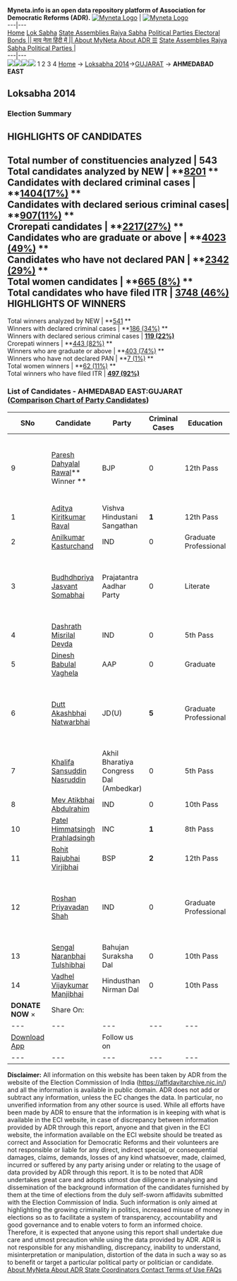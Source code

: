 **Myneta.info is an open data repository platform of Association for Democratic Reforms (ADR).**
[![Myneta Logo](https://www.myneta.info/lib/img/myneta-logo.png)](https://www.myneta.info/) | [![Myneta Logo](https://www.myneta.info/lib/img/adr-logo.png)](https://adrindia.org)  
---|---  
[Home](https://www.myneta.info/) [Lok Sabha](https://www.myneta.info/#ls "Lok Sabha") [ State Assemblies ](https://www.myneta.info/#sa "State Assemblies") [Rajya Sabha](https://www.myneta.info/#rs "Rajya Sabha") [Political Parties ](https://www.myneta.info/party "Political Parties") [ Electoral Bonds ](https://www.myneta.info/electoral_bonds "Electoral Bonds") [ || माय नेता हिंदी में || ](https://translate.google.co.in/translate?prev=hp&hl=en&js=y&u=www.myneta.info&sl=en&tl=hi&history_state0=) [ About MyNeta ](https://adrindia.org/content/about-myneta) [ About ADR ](https://adrindia.org/about-adr/who-we-are) [☰](javascript:void\(0\))
[ State Assemblies ](https://www.myneta.info/#sa "State Assemblies") [ Rajya Sabha ](https://www.myneta.info/#rs "Rajya Sabha") [ Political Parties ](https://www.myneta.info/party "Political Parties")
|   
---|---  
![](https://www.myneta.info/lib/img/banner/banner-1.png)![](https://www.myneta.info/lib/img/banner/banner-2.png)![](https://www.myneta.info/lib/img/banner/banner-3.png)![](https://www.myneta.info/lib/img/banner/banner-4.png)
1  2  3  4 
[Home](https://www.myneta.info/) → [Loksabha 2014](https://www.myneta.info/ls2014/)→[GUJARAT](https://www.myneta.info/ls2014/index.php?action=show_constituencies&state_id=6) → **AHMEDABAD EAST**
### 
## Loksabha 2014
###  Election Summary 
HIGHLIGHTS OF CANDIDATES  
---  
Total number of constituencies analyzed |  543   
Total candidates analyzed by NEW | **[8201](https://www.myneta.info/ls2014/index.php?action=summary&subAction=candidates_analyzed&sort=candidate#summary) **  
Candidates with declared criminal cases | **[1404(17%)](https://www.myneta.info/ls2014/index.php?action=summary&subAction=crime&sort=candidate#summary) **  
Candidates with declared serious criminal cases| **[907(11%)](https://www.myneta.info/ls2014/index.php?action=summary&subAction=serious_crime&sort=candidate#summary) **  
Crorepati candidates | **[2217(27%)](https://www.myneta.info/ls2014/index.php?action=summary&subAction=crorepati&sort=candidate#summary) **  
Candidates who are graduate or above | **[4023 (49%)](https://www.myneta.info/ls2014/index.php?action=summary&subAction=education&sort=candidate#summary) **  
Candidates who have not declared PAN | **[2342 (29%)](https://www.myneta.info/ls2014/index.php?action=summary&subAction=without_pan&sort=candidate#summary) **  
Total women candidates | **[665 (8%)](https://www.myneta.info/ls2014/index.php?action=summary&subAction=women_candidate&sort=candidate#summary) **  
Total candidates who have filed ITR | [**3748 (46%)**](https://www.myneta.info/ls2014/index.php?action=summary&subAction=filed_itr&sort=candidate#summary)  
HIGHLIGHTS OF WINNERS  
---  
Total winners analyzed by NEW | **[541](https://www.myneta.info/ls2014/index.php?action=summary&subAction=winner_analyzed&sort=candidate#summary) **  
Winners with declared criminal cases | **[186 (34%)](https://www.myneta.info/ls2014/index.php?action=summary&subAction=winner_crime&sort=candidate#summary) **  
Winners with declared serious criminal cases | **[119 (22%)](https://www.myneta.info/ls2014/index.php?action=summary&subAction=winner_serious_crime&sort=candidate#summary)**  
Crorepati winners | **[443 (82%)](https://www.myneta.info/ls2014/index.php?action=summary&subAction=winner_crorepati&sort=candidate#summary) **  
Winners who are graduate or above | **[403 (74%)](https://www.myneta.info/ls2014/index.php?action=summary&subAction=winner_education&sort=candidate#summary) **  
Winners who have not declared PAN | **[7 (1%)](https://www.myneta.info/ls2014/index.php?action=summary&subAction=winner_without_pan&sort=candidate#summary) **  
Total women winners | **[62 (11%)](https://www.myneta.info/ls2014/index.php?action=summary&subAction=winner_women&sort=candidate#summary) **  
Total winners who have filed ITR | [**497 (92%)**](https://www.myneta.info/ls2014/index.php?action=summary&subAction=winner_filed_itr&sort=candidate#summary)  
### List of Candidates - AHMEDABAD EAST:GUJARAT ([Comparison Chart of Party Candidates](https://www.myneta.info/ls2014/comparisonchart.php?constituency_id=272))
SNo | Candidate| Party| Criminal Cases| Education| Age| Total Assets| Liabilities  
---|---|---|---|---|---|---|---  
9  | [Paresh Dahyalal Rawal](https://www.myneta.info/ls2014/candidate.php?candidate_id=5283)** Winner ** | BJP | 0 | 12th Pass| 59 | ![](https://myneta.info/image_v2.php?myneta_folder=ls2014&candidate_id=5283&col=ta) | ![](https://myneta.info/image_v2.php?myneta_folder=ls2014&candidate_id=5283&col=lia)  
1  | [Aditya Kiritkumar Raval](https://www.myneta.info/ls2014/candidate.php?candidate_id=5287) | Vishva Hindustani Sangathan | **1** | 12th Pass| 45 | Rs 6,42,000 ~ 6 Lacs+ | Rs 50,000 ~ 50 Thou+  
2  | [Anilkumar Kasturchand](https://www.myneta.info/ls2014/candidate.php?candidate_id=5289) | IND | 0 | Graduate Professional| 60 | Rs 4,14,94,101 ~ 4 Crore+ | Rs 24,00,000 ~ 24 Lacs+  
3  | [Budhdhpriya Jasvant Somabhai](https://www.myneta.info/ls2014/candidate.php?candidate_id=7261) | Prajatantra Aadhar Party | 0 | Literate| 68 | ![](https://myneta.info/image_v2.php?myneta_folder=ls2014&candidate_id=7261&col=ta) | ![](https://myneta.info/image_v2.php?myneta_folder=ls2014&candidate_id=7261&col=lia)  
4  | [Dashrath Misrilal Devda](https://www.myneta.info/ls2014/candidate.php?candidate_id=5284) | IND | 0 | 5th Pass| 51 | Rs 2,27,060 ~ 2 Lacs+ | Rs 56,700 ~ 56 Thou+  
5  | [Dinesh Babulal Vaghela](https://www.myneta.info/ls2014/candidate.php?candidate_id=5286) | AAP | 0 | Graduate| 62 | Rs 2,43,87,875 ~ 2 Crore+ | Rs 47,05,653 ~ 47 Lacs+  
6  | [Dutt Akashbhai Natwarbhai](https://www.myneta.info/ls2014/candidate.php?candidate_id=5288) | JD(U) | **5** | Graduate Professional| 41 | ![](https://myneta.info/image_v2.php?myneta_folder=ls2014&candidate_id=5288&col=ta) | ![](https://myneta.info/image_v2.php?myneta_folder=ls2014&candidate_id=5288&col=lia)  
7  | [Khalifa Sansuddin Nasruddin](https://www.myneta.info/ls2014/candidate.php?candidate_id=5282) | Akhil Bharatiya Congress Dal (Ambedkar) | 0 | 5th Pass| 50 | Rs 11,56,000 ~ 11 Lacs+ | Rs 0 ~   
8  | [Mev Atikbhai Abdulrahim](https://www.myneta.info/ls2014/candidate.php?candidate_id=7262) | IND | 0 | 10th Pass| 47 | Rs 12,90,000 ~ 12 Lacs+ | Rs 1,50,000 ~ 1 Lacs+  
10  | [Patel Himmatsingh Prahladsingh](https://www.myneta.info/ls2014/candidate.php?candidate_id=4559) | INC | **1** | 8th Pass| 52 | Rs 3,84,89,984 ~ 3 Crore+ | Rs 17,08,500 ~ 17 Lacs+  
11  | [Rohit Rajubhai Virjibhai](https://www.myneta.info/ls2014/candidate.php?candidate_id=4561) | BSP | **2** | 12th Pass| 35 | Rs 3,58,900 ~ 3 Lacs+ | Rs 1,85,000 ~ 1 Lacs+  
12  | [Roshan Priyavadan Shah](https://www.myneta.info/ls2014/candidate.php?candidate_id=4558) | IND | 0 | Graduate Professional| 39 | ![](https://myneta.info/image_v2.php?myneta_folder=ls2014&candidate_id=4558&col=ta) | ![](https://myneta.info/image_v2.php?myneta_folder=ls2014&candidate_id=4558&col=lia)  
13  | [Sengal Naranbhai Tulshibhai](https://www.myneta.info/ls2014/candidate.php?candidate_id=7259) | Bahujan Suraksha Dal | 0 | 10th Pass| 62 | Rs 45,000 ~ 45 Thou+ | Rs 0 ~   
14  | [Vadhel Vijaykumar Manjibhai](https://www.myneta.info/ls2014/candidate.php?candidate_id=7260) | Hindusthan Nirman Dal | 0 | 10th Pass| 43 | Rs 2,12,240 ~ 2 Lacs+ | Rs 0 ~   
|  **DONATE NOW** × |  Share On:  | [](https://api.whatsapp.com/send?text=https%3A%2F%2Fmyneta.info%2Fpunjab2022%2Findex.php%3Faction%3Dshow_constituencies%26state_id%3D19) | [](https://www.facebook.com/sharer/sharer.php?u=https%3A%2F%2Fmyneta.info%2Fpunjab2022%2Findex.php%3Faction%3Dshow_constituencies%26state_id%3D19) | [](https://twitter.com/share?url=https%3A%2F%2Fmyneta.info%2Fpunjab2022%2Findex.php%3Faction%3Dshow_constituencies%26state_id%3D19)  
---|---|---|---|---  
| [ Download App ](https://play.google.com/store/apps/details?id=com.webrosoft.myneta1&pcampaignid=pcampaignidMKT-Other-global-all-co-prtnr-py-PartBadge-Mar2515-1) | [](https://play.google.com/store/apps/details?id=com.webrosoft.myneta1&pcampaignid=pcampaignidMKT-Other-global-all-co-prtnr-py-PartBadge-Mar2515-1) |  Follow us on  | [](https://www.facebook.com/adrindia.org/) | [](https://twitter.com/adrspeaks) | [](https://groups.google.com/g/national-election-watch?hl=en&pli=1) | [](https://www.instagram.com/adrspeaks/) | [](https://www.youtube.com/user/adrspeaks) | [](https://sharechat.com/profile/adrspeaks)  
---|---|---|---|---|---|---|---|---  
**Disclaimer:** All information on this website has been taken by ADR from the website of the Election Commission of India (https://affidavitarchive.nic.in/) and all the information is available in public domain. ADR does not add or subtract any information, unless the EC changes the data. In particular, no unverified information from any other source is used. While all efforts have been made by ADR to ensure that the information is in keeping with what is available in the ECI website, in case of discrepancy between information provided by ADR through this report, anyone and that given in the ECI website, the information available on the ECI website should be treated as correct and Association for Democratic Reforms and their volunteers are not responsible or liable for any direct, indirect special, or consequential damages, claims, demands, losses of any kind whatsoever, made, claimed, incurred or suffered by any party arising under or relating to the usage of data provided by ADR through this report. It is to be noted that ADR undertakes great care and adopts utmost due diligence in analysing and dissemination of the background information of the candidates furnished by them at the time of elections from the duly self-sworn affidavits submitted with the Election Commission of India. Such information is only aimed at highlighting the growing criminality in politics, increased misuse of money in elections so as to facilitate a system of transparency, accountability and good governance and to enable voters to form an informed choice. Therefore, it is expected that anyone using this report shall undertake due care and utmost precaution while using the data provided by ADR. ADR is not responsible for any mishandling, discrepancy, inability to understand, misinterpretation or manipulation, distortion of the data in such a way so as to benefit or target a particular political party or politician or candidate. 
[ About MyNeta ](https://adrindia.org/content/about-myneta) [ About ADR ](https://adrindia.org/about-adr/who-we-are) [ State Coordinators ](https://adrindia.org/about-adr/state-coordinators) [ Contact ](https://adrindia.org/contact-us) [ Terms of Use ](https://adrindia.org/content/adr-terms-use) [ FAQs ](https://adrindia.org/content/faqs)
